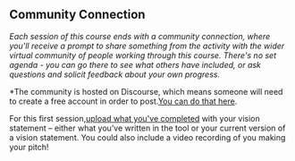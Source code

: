 ## Community Connection

*Each session of this course ends with a community connection, where you'll receive a prompt to share something from the activity with the wider virtual community of people working through this course.
There's no set agenda - you can go there to see what others have included, or ask questions and solicit feedback about your own progress.* 

*The community is hosted on Discourse, which means someone will need to create a free account in order to post.<a href="https://discourse.p2pu.org/c/making-learning" target="_blank">You can do that here</a>.

For this first session,<a href="https://discourse.p2pu.org/t/session-1-setting-a-vision-for-making/881" target="_blank">upload what you've completed</a> with your vision statement – either what you’ve written in the tool or your current version of a vision statement. You could also include a video recording of you making your pitch! 
